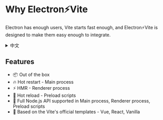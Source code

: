 # Why Electron⚡️Vite

Electron has enough users, Vite starts fast enough, and Electron⚡️Vite is designed to make them easy enough to integrate.

<details>
  <summary>中文</summary>
  <p>Electron 用户足够多、Vite 启动足够快、ElectronVite 的目的是使它们集成起来足够简单。</p>
</details>

## Features

- 📦 Out of the box
- 🔥 Hot restart - Main process
- ⚡️ HMR - Renderer process
- 🔄 Hot reload - Preload scripts
- 💪 Full Node.js API supported in Main process, Renderer process, Preload scripts
- 🎯 Based on the Vite's official templates - Vue, React, Vanilla
